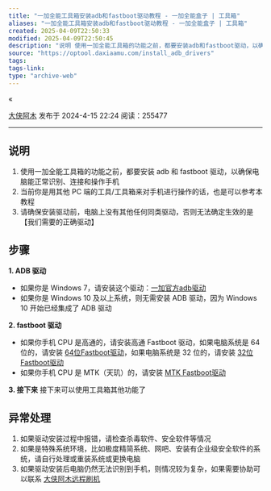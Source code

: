 ```yaml
---
title: "一加全能工具箱安装adb和fastboot驱动教程 - 一加全能盒子 | 工具箱"
aliases: "一加全能工具箱安装adb和fastboot驱动教程 - 一加全能盒子 | 工具箱"
created: 2025-04-09T22:50:33
modified: 2025-04-09T22:50:45
description: "说明 使用一加全能工具箱的功能之前，都要安装adb和fastboot驱动，以确保电脑能正常识别、连接和操作手机当前你是用其他PC端的工具/工具箱来对手机进行操作的话，也是可以参考本教程请确保安装驱动前，电脑上没有其他任何同类驱动，否则无法确定生效的是【我们需要的正确驱动】 步骤1. ADB驱动 如果你是Windows 7，请安装这个驱动：一加官方adb驱动如果你是Windows 10及以上..."
source: "https://optool.daxiaamu.com/install_adb_drivers"
tags:
tags-link:
type: "archive-web"
---
```


«

[大侠阿木](https://optool.daxiaamu.com/?author=1) 发布于 2024-4-15 22:24 阅读：255477

---

## 说明

1. 使用一加全能工具箱的功能之前，都要安装 adb 和 fastboot 驱动，以确保电脑能正常识别、连接和操作手机
2. 当前你是用其他 PC 端的工具/工具箱来对手机进行操作的话，也是可以参考本教程
3. 请确保安装驱动前，电脑上没有其他任何同类驱动，否则无法确定生效的是【我们需要的正确驱动】

## 步骤

**1\. ADB 驱动**

- 如果你是 Windows 7，请安装这个驱动：[一加官方adb驱动](https://yun.daxiaamu.com/files/Tool/adb%E5%92%8Cfastboot%E9%A9%B1%E5%8A%A8/adb_driver.exe?preview)
- 如果你是 Windows 10 及以上系统，则无需安装 ADB 驱动，因为 Windows 10 开始已经集成了 ADB 驱动

**2\. fastboot 驱动**

- 如果你手机 CPU 是高通的，请安装高通 Fastboot 驱动，如果电脑系统是 64 位的，请安装 [64位Fastboot驱动](https://yun.daxiaamu.com/files/Tool/adb%E5%92%8Cfastboot%E9%A9%B1%E5%8A%A8/fastboot_driver_64.exe?preview)，如果电脑系统是 32 位的，请安装 [32位Fastboot驱动](https://yun.daxiaamu.com/files/Tool/adb%E5%92%8Cfastboot%E9%A9%B1%E5%8A%A8/fastboot_driver_32.exe?preview)
- 如果你手机 CPU 是 MTK（天玑）的，请安装 [MTK Fastboot驱动](https://yun.daxiaamu.com/files/Tool/adb%E5%92%8Cfastboot%E9%A9%B1%E5%8A%A8/MTK_USB_All_v1.0.8.zip?preview)

**3\. 接下来**
接下来可以使用工具箱其他功能了

## 异常处理

1. 如果驱动安装过程中报错，请检查杀毒软件、安全软件等情况
2. 如果是特殊系统环境，比如极度精简系统、网吧、安装有企业级安全软件的系统，请自行处理或重装系统或更换电脑
3. 如果驱动安装后电脑仍然无法识别到手机，则情况较为复杂，如果需要协助可以联系 [大侠阿木远程刷机](https://optool.daxiaamu.com/remote_rescue)
